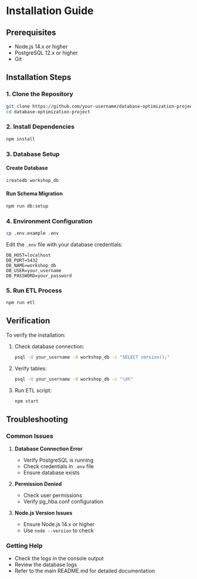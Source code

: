 # Installation Guide

## Prerequisites

- Node.js 14.x or higher
- PostgreSQL 12.x or higher
- Git

## Installation Steps

### 1. Clone the Repository

```bash
git clone https://github.com/your-username/database-optimization-project.git
cd database-optimization-project
```

### 2. Install Dependencies

```bash
npm install
```

### 3. Database Setup

#### Create Database

```bash
createdb workshop_db
```

#### Run Schema Migration

```bash
npm run db:setup
```

### 4. Environment Configuration

```bash
cp .env.example .env
```

Edit the `.env` file with your database credentials:

```env
DB_HOST=localhost
DB_PORT=5432
DB_NAME=workshop_db
DB_USER=your_username
DB_PASSWORD=your_password
```

### 5. Run ETL Process

```bash
npm run etl
```

## Verification

To verify the installation:

1. Check database connection:

   ```bash
   psql -U your_username -d workshop_db -c "SELECT version();"
   ```

2. Verify tables:

   ```bash
   psql -U your_username -d workshop_db -c "\dt"
   ```

3. Run ETL script:
   ```bash
   npm start
   ```

## Troubleshooting

### Common Issues

1. **Database Connection Error**

   - Verify PostgreSQL is running
   - Check credentials in `.env` file
   - Ensure database exists

2. **Permission Denied**

   - Check user permissions
   - Verify pg_hba.conf configuration

3. **Node.js Version Issues**
   - Ensure Node.js 14.x or higher
   - Use `node --version` to check

### Getting Help

- Check the logs in the console output
- Review the database logs
- Refer to the main README.md for detailed documentation
